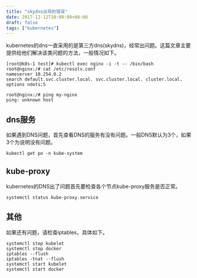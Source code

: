 ```yaml
---
title: "skydns出现的错误"
date: 2017-12-12T10:09:09+08:00
draft: false
tags: ["kubernetes"]
---
```

kubernetes的dns一直采用的是第三方dns(skydns)，经常出问题。这篇文章主要提供给他们解决该类问题的方法，一般情况如下。  
```
[root@k8s-1 test]# kubectl exec nginx -i -t -- /bin/bash
root@nginx:/# cat /etc/resolv.conf
nameserver 10.254.0.2
search default.svc.cluster.local. svc.cluster.local. cluster.local.
options ndots:5

root@nginx:/# ping my-nginx
ping: unknown host
```
## dns服务
如果遇到DNS问题，首先查看DNS的服务有没有问题。一般DNS默认为3个，如果3个为说明没有问题。
```
kubectl get po -n kube-system
```

## kube-proxy
kubernetes的DNS出了问题首先要检查各个节点kube-proxy服务是否正常。
```
systemctl status kube-proxy.service
```

## 其他
如果还有问题，请检查iptables，具体如下。
```
systemctl stop kubelet 
systemctl stop docker 
iptables --flush 
iptables -tnat --flush 
systemctl start kubelet 
systemctl start docker
```
